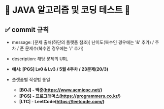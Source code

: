 [//]: # (![Logo]&#40;https://drive.google.com/file/d/1AN9gtTVo4VKQ_yz_AkNjZ78yI4NTqgq2/view?usp=drive_link&#41;)

# 🔗 JAVA 알고리즘 및 코딩 테스트 📌

## ✅ commit 규칙

* message: [문제 출처(하단의 플랫폼 참조)] 난이도(복수인 경우에는 '&' 추가) / 주차 / 푼 문제수(복수인 경우에는 '/' 추가)
* description: 해당 문제의 URL
* **예시: [PGS] Lv0 & Lv3 / 5월 4주차 / 23문제(20/3)**


* 플랫폼별 작성법 통일
  * **[BOJ] - 백준(https://www.acmicpc.net/)**
  * **[PGS] - 프로그래머스(https://programmers.co.kr/)**
  * **[LTC] - LeetCode(https://leetcode.com/)**
